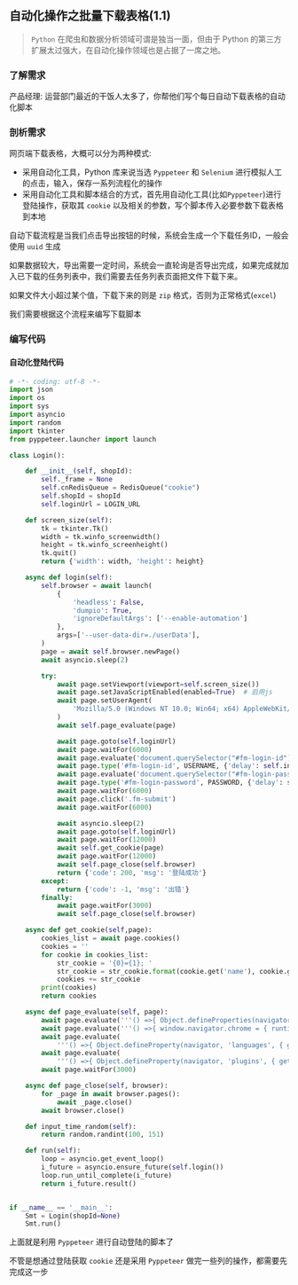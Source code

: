 ## 自动化操作之批量下载表格(1.1)

> `Python` 在爬虫和数据分析领域可谓是独当一面，但由于 Python 的第三方扩展太过强大，在自动化操作领域也是占据了一席之地。

### 了解需求

产品经理: 运营部门最近的干饭人太多了，你帮他们写个每日自动下载表格的自动化脚本



### 剖析需求

网页端下载表格，大概可以分为两种模式:
- 采用自动化工具，Python 库来说当选 `Pyppeteer` 和 `Selenium` 进行模拟人工的点击，输入，保存一系列流程化的操作
- 采用自动化工具和脚本结合的方式，首先用自动化工具(比如`Pyppeteer`)进行登陆操作，获取其 `cookie` 以及相关的参数，写个脚本传入必要参数下载表格到本地

自动下载流程是当我们点击导出按钮的时候，系统会生成一个下载任务ID，一般会使用 `uuid` 生成

如果数据较大，导出需要一定时间，系统会一直轮询是否导出完成，如果完成就加入已下载的任务列表中，我们需要去任务列表页面把文件下载下来。

如果文件大小超过某个值，下载下来的则是 `zip` 格式，否则为正常格式(`excel`)

我们需要根据这个流程来编写下载脚本


### 编写代码

#### 自动化登陆代码

```python
# -*- coding: utf-8 -*-
import json
import os
import sys
import asyncio
import random
import tkinter
from pyppeteer.launcher import launch

class Login():

    def __init__(self, shopId):
        self._frame = None
        self.cnRedisQueue = RedisQueue("cookie")
        self.shopId = shopId
        self.loginUrl = LOGIN_URL

    def screen_size(self):
        tk = tkinter.Tk()
        width = tk.winfo_screenwidth()
        height = tk.winfo_screenheight()
        tk.quit()
        return {'width': width, 'height': height}

    async def login(self):
        self.browser = await launch(
            {
                'headless': False,
                'dumpio': True,
                'ignoreDefaultArgs': ['--enable-automation']
            },
            args=['--user-data-dir=./userData'],
        )
        page = await self.browser.newPage()
        await asyncio.sleep(2)

        try:
            await page.setViewport(viewport=self.screen_size())
            await page.setJavaScriptEnabled(enabled=True)  # 启用js
            await page.setUserAgent(
                'Mozilla/5.0 (Windows NT 10.0; Win64; x64) AppleWebKit/537.36 (KHTML, like Gecko) Chrome/58.0.3029.110 Safari/537.36 Edge/16.16299'
            )
            await self.page_evaluate(page)

            await page.goto(self.loginUrl)
            await page.waitFor(6000)
            await page.evaluate('document.querySelector("#fm-login-id").value=""')
            await page.type('#fm-login-id', USERNAME, {'delay': self.input_time_random() - 10})  # delay是限制输入的时间
            await page.evaluate('document.querySelector("#fm-login-password").value=""')
            await page.type('#fm-login-password', PASSWORD, {'delay': self.input_time_random() - 50})
            await page.waitFor(6000)
            await page.click('.fm-submit')
            await page.waitFor(6000)

            await asyncio.sleep(2)
            await page.goto(self.loginUrl)
            await page.waitFor(12000)
            await self.get_cookie(page)
            await page.waitFor(12000)
            await self.page_close(self.browser)
            return {'code': 200, 'msg': '登陆成功'}
        except:
            return {'code': -1, 'msg': '出错'}
        finally:
            await page.waitFor(3000)
            await self.page_close(self.browser)

    async def get_cookie(self,page):
        cookies_list = await page.cookies()
        cookies = ''
        for cookie in cookies_list:
            str_cookie = '{0}={1}; '
            str_cookie = str_cookie.format(cookie.get('name'), cookie.get('value'))
            cookies += str_cookie
        print(cookies)
        return cookies

    async def page_evaluate(self, page):
        await page.evaluate('''() =>{ Object.defineProperties(navigator,{ webdriver:{ get: () => undefined } }) }''')
        await page.evaluate('''() =>{ window.navigator.chrome = { runtime: {},  }; }''')
        await page.evaluate(
            '''() =>{ Object.defineProperty(navigator, 'languages', { get: () => ['en-US', 'en'] }); }''')
        await page.evaluate(
            '''() =>{ Object.defineProperty(navigator, 'plugins', { get: () => [1, 2, 3, 4, 5,6], }); }''')
        await page.waitFor(3000)

    async def page_close(self, browser):
        for _page in await browser.pages():
            await _page.close()
        await browser.close()

    def input_time_random(self):
        return random.randint(100, 151)

    def run(self):
        loop = asyncio.get_event_loop()
        i_future = asyncio.ensure_future(self.login())
        loop.run_until_complete(i_future)
        return i_future.result()


if __name__ == '__main__':
    Smt = Login(shopId=None)
    Smt.run()

```


上面就是利用 `Pyppeteer` 进行自动登陆的脚本了

不管是想通过登陆获取 `cookie` 还是采用 `Pyppeteer` 做完一些列的操作，都需要先完成这一步

